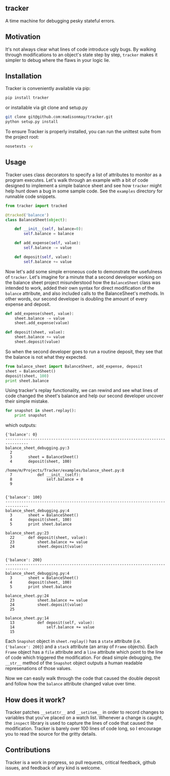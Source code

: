 tracker
-------
A time machine for debugging pesky stateful errors.

Motivation
----------
It's not always clear what lines of code introduce ugly bugs.  By walking through modifications to an object's state step by step, `tracker` makes it simpler to debug where the flaws in your logic lie.

Installation
------------

Tracker is conveniently available via pip:

```bash
pip install tracker
```

or installable via git clone and setup.py

```bash
git clone git@github.com:madisonmay/tracker.git
python setup.py install
```

To ensure Tracker is properly installed, you can run the unittest suite from the project root:

```bash
nosetests -v
```

Usage
-----
Tracker uses class decorators to specify a list of attributes to monitor as a program executes.  Let's walk through an example with a bit of code designed to implement a simple balance sheet and see how `tracker` might help hunt down a bug in some sample code.  See the `examples` directory for runnable code snippets.


```python
from tracker import tracked

@tracked('balance')
class BalanceSheet(object):

    def __init__(self, balance=0):
        self.balance = balance

    def add_expense(self, value):
        self.balance -= value

    def deposit(self, value):
        self.balance += value
```

Now let's add some simple erroneous code to demonstrate the usefulness of `tracker`. Let's imagine for a minute that a second developer working on the balance sheet project misunderstood how the `BalanceSheet` class was intended to work, added their own syntax for direct modification of the `balance` attribute, and also included calls to the BalanceSheet's methods.  In other words, our second developer is doubling the amount of every expense and deposit.

```python
def add_expense(sheet, value):
    sheet.balance -= value
    sheet.add_expense(value)

def deposit(sheet, value):
    sheet.balance += value
    sheet.deposit(value)
```

So when the second developer goes to run a routine deposit, they see that the balance is not what they expected.

```python
from balance_sheet import BalanceSheet, add_expense, deposit
sheet = BalanceSheet()
deposit(sheet, 100)
print sheet.balance
```

Using tracker's replay functionality, we can rewind and see what lines of code changed the sheet's balance and help our second developer uncover their simple mistake.


```python
for snapshot in sheet.replay():
    print snapshot
```

which outputs:

```
{'balance': 0}
--------------------------------------------------------------------------------
balance_sheet_debugging.py:3
  2       
  3       sheet = BalanceSheet()
  4       deposit(sheet, 100)

/home/m/Projects/Tracker/examples/balance_sheet.py:8
  7           def __init__(self):
  8               self.balance = 0
  9       


{'balance': 100}
--------------------------------------------------------------------------------
balance_sheet_debugging.py:4
  3       sheet = BalanceSheet()
  4       deposit(sheet, 100)
  5       print sheet.balance

balance_sheet.py:23
  22      def deposit(sheet, value):
  23          sheet.balance += value
  24          sheet.deposit(value)


{'balance': 200}
--------------------------------------------------------------------------------
balance_sheet_debugging.py:4
  3       sheet = BalanceSheet()
  4       deposit(sheet, 100)
  5       print sheet.balance

balance_sheet.py:24
  23          sheet.balance += value
  24          sheet.deposit(value)
  25      

balance_sheet.py:14
  13          def deposit(self, value):
  14              self.balance += value
  15      
```

Each `Snapshot` object in `sheet.replay()` has a `state` attribute (i.e. `{'balance': 200}`) and a `stack` attribute (an array of `Frame` objects).  Each `Frame` object has a `file` attribute and a `line` attribute which point to the line of code which triggered the modification.  For dead simple debugging, the `__str__` method of the `Snapshot` object outputs a human readable represenations of those values.

Now we can easily walk through the code that caused the double deposit and follow how the `balance` attribute changed value over time.


How does it work?
-----------------
Tracker patches `__setattr__` and `__setitem__` in order to record changes to variables that you've placed on a watch list.
Whenever a change is caught, the `inspect` library is used to capture the lines of code that caused the modification.  Tracker is barely over 100 lines of code long, so I encourage you to read the source for the gritty details.

Contributions
-------------
Tracker is a work in progress, so pull requests, critical feedback, github issues, and feedback of any kind is welcome.

